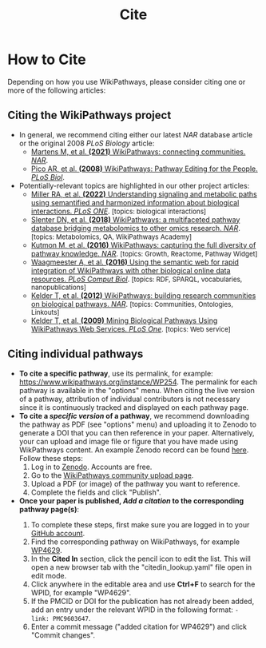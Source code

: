 ﻿---
title: Cite
redirect_from: /index.php/How_to_cite_WikiPathways
---
<h1>How to Cite</h1>
<p>Depending on how you use WikiPathways, please consider citing one or more of the following articles:</p>
<h2>Citing the WikiPathways project</h2>
<ul>
    <li>In general, we recommend citing either our latest <i>NAR</i> database article or the original 2008 <i>PLoS Biology</i> article:
    <ul>
        <li><a href="https://doi.org/10.1093/NAR/gkaa1024" target="_blank">Martens M, et al. <b>(2021)</b> WikiPathways: connecting communities. <i>NAR</i></a>.</li>
        <li><a href="https://doi.org/10.1371/journal.pbio.0060184" target="_blank">Pico AR, et al. <b>(2008)</b> WikiPathways: Pathway Editing for the People. <i>PLoS Biol</i></a>. </li>
    </ul>
    </li>
    <li>Potentially-relevant topics are highlighted in our other project articles:
        <ul>
            <li><a href="https://doi.org/10.1371/journal.pone.0263057" target="_blank">Miller RA, et al. <b>(2022)</b> Understanding signaling and metabolic paths using semantified and harmonized information about biological interactions. <i>PLoS ONE</i></a>. <span style="font-size:small;">[topics: biological interactions]</span></li>
            <li><a href="https://doi.org/10.1093/NAR/gkx1064" target="_blank">Slenter DN, et al. <b>(2018)</b> WikiPathways: a multifaceted pathway database bridging metabolomics to other omics research. <i>NAR</i></a>. <span style="font-size:small;">[topics: Metabolomics, QA, WikiPathways Academy]</span></li>
            <li><a href="https://dx.doi.org/10.1093/NAR/gkv1024" target="_blank">Kutmon M, et al. <b>(2016)</b> WikiPathways: capturing the full diversity of pathway knowledge. <i>NAR</i></a>. <span style="font-size:small;">[topics: Growth, Reactome, Pathway Widget] </span></li>
            <li><a href="https://doi.org/10.1371/journal.pcbi.1004989" target="_blank">Waagmeester A, et al. <b>(2016)</b> Using the semantic web for rapid integration of WikiPathways with other biological online data resources. <i>PLoS Comput Biol</i></a>. <span style="font-size:small;">[topics: RDF, SPARQL, vocabularies, nanopublications]</span></li>
            <li><a href="https://doi.org/10.1093/nar/gkr1074" target="_blank">Kelder T, et al. <b>(2012)</b> WikiPathways: building research communities on biological pathways. <i>NAR</i></a>. <span style="font-size:small;">[topics: Communities, Ontologies, Linkouts]</span></li>
            <li><a href="https://doi.org/10.1371%2Fjournal.pone.0006447" target="_blank">Kelder T, et al. <b>(2009)</b> Mining Biological Pathways Using WikiPathways Web Services. <i>PLoS One</i></a>. <span style="font-size:small;">[topics: Web service]</span></li>
        </ul>
    </li>
</ul>

<div id="citepathway">
<h2>Citing individual pathways</h2>
<ul>
    <li><b>To cite a specific pathway</b>, use its permalink, for example: <a href="https://www.wikipathways.org/instance/WP254">https://www.wikipathways.org/instance/WP254</a>. The permalink for each pathway is available in the "options" menu. When citing the live version of a pathway, attribution of individual contributors is not necessary since it is continuously tracked and displayed on each pathway page.</li>
    <li><b>To cite a <i>specific version</i> of a pathway</b>, we recommend downloading the pathway as PDF (see "options" menu) and uploading it to Zenodo to generate a DOI that you can then reference in your paper. Alternatively, your can upload and image file or figure that you have made using WikPathways content. An example Zenodo record can be found <a href="https://zenodo.org/record/7058753#.YxowGOzMI7R" target="_blank">here</a>. Follow these steps:
        <ol>
            <li>Log in to <a href="https://zenodo.org/" target="_blank">Zenodo</a>. Accounts are free.</li>
            <li>Go to the <a href="https://zenodo.org/deposit/new?c=wikipathways" target="_blank">WikiPathways community upload page</a>.</li>
            <li>Upload a PDF (or image) of the pathway you want to reference.</li>
            <li>Complete the fields and click "Publish".</li> 
        </ol>
    </li>
    <li><b>Once your paper is published, <i>Add a citation</i> to the corresponding pathway page(s)</b>:</li>
        <ol>
            <li>To complete these steps, first make sure you are logged in to your <a href="https://github.com/" target="_blank">GitHub account</a>.</li>
            <li>Find the corresponding pathway on WikiPathways, for example <a href="https://wikipathways.org/pathways/WP4629.html">WP4629</a>.</li>
            <li>In the <b>Cited In</b> section, click the pencil icon to edit the list. This will open a new browser tab with the "citedin_lookup.yaml" file open in edit mode.</li>
            <li>Click anywhere in the editable area and use <b>Ctrl+F</b> to search for the WPID, for example "WP4629".</li>
            <li>If the PMCID or DOI for the publication has not already been added, add an entry under the relevant WPID in the following format: <code>- link: PMC9603647</code>.</li>
            <li>Enter a commit message ("added citation for WP4629") and click "Commit changes".</li>
        </ol>
</ul> 
